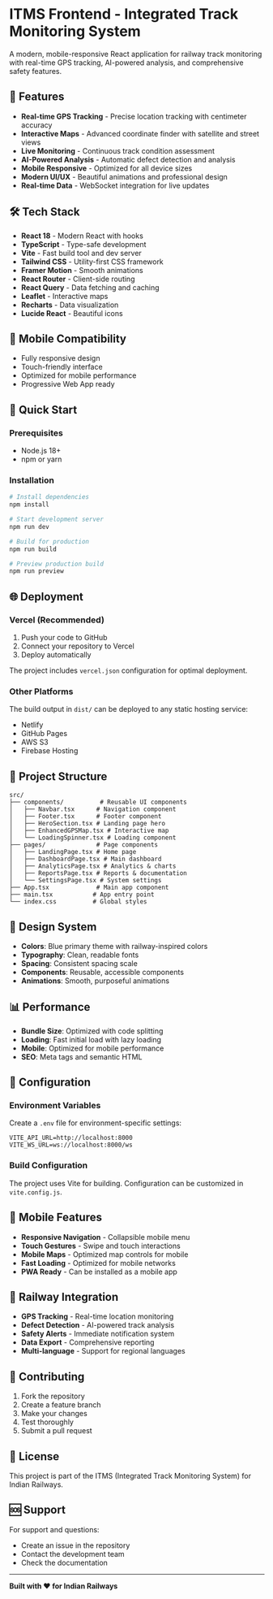 # ITMS Frontend - Integrated Track Monitoring System

A modern, mobile-responsive React application for railway track monitoring with real-time GPS tracking, AI-powered analysis, and comprehensive safety features.

## 🚀 Features

- **Real-time GPS Tracking** - Precise location tracking with centimeter accuracy
- **Interactive Maps** - Advanced coordinate finder with satellite and street views
- **Live Monitoring** - Continuous track condition assessment
- **AI-Powered Analysis** - Automatic defect detection and analysis
- **Mobile Responsive** - Optimized for all device sizes
- **Modern UI/UX** - Beautiful animations and professional design
- **Real-time Data** - WebSocket integration for live updates

## 🛠️ Tech Stack

- **React 18** - Modern React with hooks
- **TypeScript** - Type-safe development
- **Vite** - Fast build tool and dev server
- **Tailwind CSS** - Utility-first CSS framework
- **Framer Motion** - Smooth animations
- **React Router** - Client-side routing
- **React Query** - Data fetching and caching
- **Leaflet** - Interactive maps
- **Recharts** - Data visualization
- **Lucide React** - Beautiful icons

## 📱 Mobile Compatibility

- Fully responsive design
- Touch-friendly interface
- Optimized for mobile performance
- Progressive Web App ready

## 🚀 Quick Start

### Prerequisites

- Node.js 18+ 
- npm or yarn

### Installation

```bash
# Install dependencies
npm install

# Start development server
npm run dev

# Build for production
npm run build

# Preview production build
npm run preview
```

## 🌐 Deployment

### Vercel (Recommended)

1. Push your code to GitHub
2. Connect your repository to Vercel
3. Deploy automatically

The project includes `vercel.json` configuration for optimal deployment.

### Other Platforms

The build output in `dist/` can be deployed to any static hosting service:
- Netlify
- GitHub Pages
- AWS S3
- Firebase Hosting

## 📁 Project Structure

```
src/
├── components/          # Reusable UI components
│   ├── Navbar.tsx      # Navigation component
│   ├── Footer.tsx      # Footer component
│   ├── HeroSection.tsx # Landing page hero
│   ├── EnhancedGPSMap.tsx # Interactive map
│   └── LoadingSpinner.tsx # Loading component
├── pages/              # Page components
│   ├── LandingPage.tsx # Home page
│   ├── DashboardPage.tsx # Main dashboard
│   ├── AnalyticsPage.tsx # Analytics & charts
│   ├── ReportsPage.tsx # Reports & documentation
│   └── SettingsPage.tsx # System settings
├── App.tsx             # Main app component
├── main.tsx           # App entry point
└── index.css          # Global styles
```

## 🎨 Design System

- **Colors**: Blue primary theme with railway-inspired colors
- **Typography**: Clean, readable fonts
- **Spacing**: Consistent spacing scale
- **Components**: Reusable, accessible components
- **Animations**: Smooth, purposeful animations

## 📊 Performance

- **Bundle Size**: Optimized with code splitting
- **Loading**: Fast initial load with lazy loading
- **Mobile**: Optimized for mobile performance
- **SEO**: Meta tags and semantic HTML

## 🔧 Configuration

### Environment Variables

Create a `.env` file for environment-specific settings:

```env
VITE_API_URL=http://localhost:8000
VITE_WS_URL=ws://localhost:8000/ws
```

### Build Configuration

The project uses Vite for building. Configuration can be customized in `vite.config.js`.

## 📱 Mobile Features

- **Responsive Navigation** - Collapsible mobile menu
- **Touch Gestures** - Swipe and touch interactions
- **Mobile Maps** - Optimized map controls for mobile
- **Fast Loading** - Optimized for mobile networks
- **PWA Ready** - Can be installed as a mobile app

## 🚂 Railway Integration

- **GPS Tracking** - Real-time location monitoring
- **Defect Detection** - AI-powered track analysis
- **Safety Alerts** - Immediate notification system
- **Data Export** - Comprehensive reporting
- **Multi-language** - Support for regional languages

## 🤝 Contributing

1. Fork the repository
2. Create a feature branch
3. Make your changes
4. Test thoroughly
5. Submit a pull request

## 📄 License

This project is part of the ITMS (Integrated Track Monitoring System) for Indian Railways.

## 🆘 Support

For support and questions:
- Create an issue in the repository
- Contact the development team
- Check the documentation

---

**Built with ❤️ for Indian Railways**

